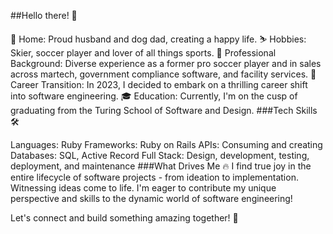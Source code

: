 ##Hello there! 👋

🏡 Home: Proud husband and dog dad, creating a happy life.
⛷️ Hobbies: Skier, soccer player and lover of all things sports.
💼 Professional Background: Diverse experience as a former pro soccer player and in sales across martech, government compliance software, and facility services.
🚀 Career Transition: In 2023, I decided to embark on a thrilling career shift into software engineering.
🎓 Education: Currently, I'm on the cusp of graduating from the Turing School of Software and Design.
###Tech Skills 🛠️

Languages: Ruby
Frameworks: Ruby on Rails
APIs: Consuming and creating
Databases: SQL, Active Record
Full Stack: Design, development, testing, deployment, and maintenance
###What Drives Me 🔥
I find true joy in the entire lifecycle of software projects - from ideation to implementation. Witnessing ideas come to life. I'm eager to contribute my unique perspective and skills to the dynamic world of software engineering!

Let's connect and build something amazing together! 🚀
